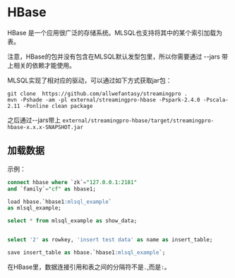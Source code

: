 # HBase

HBase 是一个应用很广泛的存储系统。MLSQL也支持将其中的某个索引加载为表。

注意，HBase的包并没有包含在MLSQL默认发型包里，所以你需要通过 --jars 带上相关的依赖才能使用。

MLSQL实现了相对应的驱动，可以通过如下方式获取jar包：

```
git clone  https://github.com/allwefantasy/streamingpro .
mvn -Pshade -am -pl external/streamingpro-hbase -Pspark-2.4.0 -Pscala-2.11 -Ponline clean package
```

之后通过--jars带上 `external/streamingpro-hbase/target/streamingpro-hbase-x.x.x-SNAPSHOT.jar`

## 加载数据

示例：

```sql
connect hbase where `zk`="127.0.0.1:2181"
and `family`="cf" as hbase1;

load hbase.`hbase1:mlsql_example`
as mlsql_example;

select * from mlsql_example as show_data;


select '2' as rowkey, 'insert test data' as name as insert_table;

save insert_table as hbase.`hbase1:mlsql_example`;
```

在HBase里，数据连接引用和表之间的分隔符不是`.`,而是`:`。

